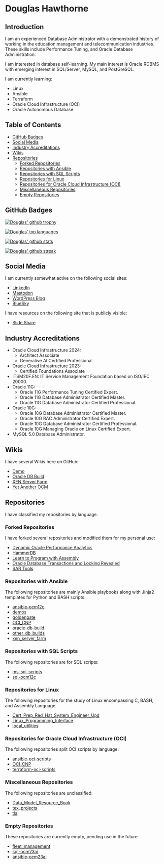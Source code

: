 # Douglas Hawthorne

## Introduction

I am an experienced Database Administrator with a demonstrated history of working in the education management and telecommunication industries. These skills include Performance Tuning, and Oracle Database Administration.

I am interested in database self-learning. My main interest is Oracle RDBMS with emerging interest in SQL/Server, MySQL, and PostGreSQL.

I am currently learning:

- Linux
- Ansible
- Terraform
- Oracle Cloud Infrastructure (OCI)
- Oracle Autonomous Database

## Table of Contents

- [GitHub Badges](#github-badges)
- [Social Media](#social-media)
- [Industry Accreditations](#industry-accreditations)
- [Wikis](#wikis)
- [Repositories](#repositories)
  - [Forked Repositories](#forked-repositories)
  - [Repositories with Ansible](#repositories-with-ansible)
  - [Repositories with SQL Scripts](#repositories-with-sql-scripts)
  - [Repositories for Linux](#repositories-for-linux)
  - [Repositories for Oracle Cloud Infrastructure (OCI)](#repositories-for-oracle-cloud-infrastructure-oci)
  - [Miscellaneous Repositories](#miscellaneous-repositories)
  - [Empty Repositories](#empty-repositories)

## GitHub Badges

[![Douglas' github trophy](https://github-profile-trophy.vercel.app/?username=dfhawthorne&row=1)](https://github.com/ryo-ma/github-profile-trophy)

[![Douglas' top languages](https://github-readme-stats.vercel.app/api/top-langs/?username=dfhawthorne&theme=blue-green)](https://github.com/anuraghazra/github-readme-stats)

[![Douglas' github stats](https://github-readme-stats.vercel.app/api?username=dfhawthorne&theme=blue-green)](https://github.com/anuraghazra/github-readme-stats)

[![Douglas' github streak](https://github-readme-streak-stats.herokuapp.com/?user=dfhawthorne&theme=blue-green)](https://github.com/DenverCoder1/github-readme-streak-stats)

## Social Media

I am currently somewhat active on the following social sites:

- [LinkedIn](https://www.linkedin.com/in/douglas-hawthorne-b9570b11/)
- [Mastodon](https://mastodon.social/@dfhawthorne1)
- [WordPress Blog](https://yaocm.wordpress.com/)
- [BlueSky](https://bsky.app/profile/dfhawthorne1.bsky.social)

I have resources on the following site that is publicly visible:

- [Slide Share](https://www.slideshare.net/DouglasHawthorne)

<!---
dfhawthorne/dfhawthorne is a ✨ special ✨ repository because its `README.md` (this file) appears on your GitHub profile.
You can click the Preview link to take a look at your changes.
--->

## Industry Accreditations

- Oracle Cloud Infrastructure 2024:
  - Architect Associate
  - Generative AI Certified Professional
- Oracle Cloud Infrastructure 2023:
  - Certified Foundations Associate
- ITSM20F.EN: IT Service Management Foundation based on ISO/IEC 20000.
- Oracle 11G:
  - Oracle 11G Performance Tuning Certified Expert.
  - Oracle 11G Database Administrator Certified Master.
  - Oracle 11G Database Administrator Certified Professional.
- Oracle 10G:
  - Oracle 10G Database Administrator Certified Master.
  - Oracle 10G RAC Administrator Certified Expert.
  - Oracle 10G Database Administrator Certified Professional.
  - Oracle 10G Managing Oracle on Linux Certified Expert.
- MySQL 5.0 Database Administrator.

## Wikis

I have several Wikis here on GitHub:

- [Demo](https://github.com/dfhawthorne/demos/wiki)
- [Oracle DB Build](https://github.com/dfhawthorne/oracle-db-build/wiki)
- [XEN Server Farm](https://github.com/dfhawthorne/xen_server_farm/wiki)
- [Yet Another OCM](https://dfhawthorne.github.io)

## Repositories

I have classified my repositories by language.

### Forked Repositories

I have forked several repositories and modified them for my personal use:

- [Dynamic Oracle Performance Analytics](https://github.com/dfhawthorne/dynamic-oracle-perf-analytics/tree/personal_use)
- [HammerDB](https://github.com/dfhawthorne/HammerDB)
- [Learn to Program with Assembly](https://github.com/dfhawthorne/learn-to-program-w-assembly)
- [Oracle Database Transactions and Locking Revealed](https://github.com/dfhawthorne/oracle-db-transactions-locking-revealed/tree/personal_use)
- [SAR Tools](https://github.com/dfhawthorne/sar-tools)

### Repositories with Ansible

The following repositories are mainly Ansible playbooks along with Jinja2 templates for Python and BASH scripts:

- [ansible-ocm12c](https://github.com/dfhawthorne/ansible-ocm12c)
- [demos](https://github.com/dfhawthorne/demos)
- [goldengate](https://github.com/dfhawthorne/goldengate)
- [OCI_CNP](https://github.com/dfhawthorne/OCI_CNP)
- [oracle-db-build](https://github.com/dfhawthorne/oracle-db-build)
- [other_db_builds](https://github.com/dfhawthorne/other_db_builds)
- [xen_server_farm](https://github.com/dfhawthorne/xen_server_farm)

### Repositories with SQL Scripts

The following repositories are for SQL scripts:

- [ms-sql-scripts](https://github.com/dfhawthorne/ms-sql-scripts)
- [sql-ocm12c](https://github.com/dfhawthorne/sql-ocm12c)

### Repositories for Linux

The following repositories for the study of Linux encompassing C, BASH, and Assembly Language:

- [Cert_Prep_Red_Hat_System_Engineer_Upd](https://github.com/dfhawthorne/Cert_Prep_Red_Hat_System_Engineer_Upd)
- [Linux_Programming_Interface](https://github.com/dfhawthorne/Linux_Programming_Interface)
- [local_utilities](https://github.com/dfhawthorne/local_utilities)

### Repositories for Oracle Cloud Infrastructure (OCI)

The following repositories split OCI scripts by language:

- [ansible-oci-scripts](https://github.com/dfhawthorne/ansible-oci-scripts)
- [OCI_CNP](https://github.com/dfhawthorne/OCI_CNP)
- [terraform-oci-scripts](https://github.com/dfhawthorne/terraform-oci-scripts)

### Miscellaneous Repositories

The following repositories are unclassified:

- [Data_Model_Resource_Book](https://github.com/dfhawthorne/Data_Model_Resource_Book)
- [tex_projects](https://github.com/dfhawthorne/tex_projects)
- [tla](https://github.com/dfhawthorne/tla)

### Empty Repositories

These repositories are currently empty, pending use in the future:

- [fleet_management](https://github.com/dfhawthorne/fleet_management)
- [sql-ocm23ai](https://github.com/dfhawthorne/sql-ocm23ai)
- [ansible-ocm23ai](https://github.com/dfhawthorne/ansible-ocm23ai)
